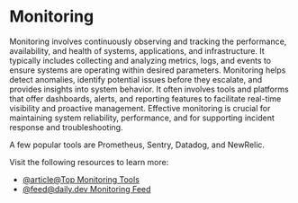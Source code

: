 # Monitoring

Monitoring involves continuously observing and tracking the performance, availability, and health of systems, applications, and infrastructure. It typically includes collecting and analyzing metrics, logs, and events to ensure systems are operating within desired parameters. Monitoring helps detect anomalies, identify potential issues before they escalate, and provides insights into system behavior. It often involves tools and platforms that offer dashboards, alerts, and reporting features to facilitate real-time visibility and proactive management. Effective monitoring is crucial for maintaining system reliability, performance, and for supporting incident response and troubleshooting.

A few popular tools are Prometheus, Sentry, Datadog, and NewRelic.

Visit the following resources to learn more:

- [@article@Top Monitoring Tools](https://thectoclub.com/tools/best-application-monitoring-software/)
- [@feed@daily.dev Monitoring Feed](https://app.daily.dev/tags/monitoring)
